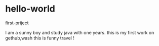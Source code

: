 # hello-world
first-priject

I am a sunny boy and study java with one years.
this is my first work on gethub,wash this is funny travel !
